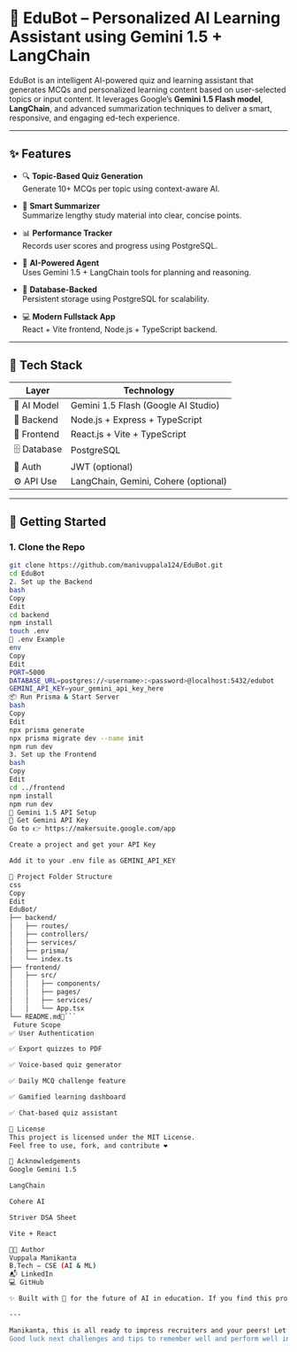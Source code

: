 # 🤖 EduBot – Personalized AI Learning Assistant using Gemini 1.5 + LangChain

EduBot is an intelligent AI-powered quiz and learning assistant that generates MCQs and personalized learning content based on user-selected topics or input content. It leverages Google’s **Gemini 1.5 Flash model**, **LangChain**, and advanced summarization techniques to deliver a smart, responsive, and engaging ed-tech experience.

---

## ✨ Features

- 🔍 **Topic-Based Quiz Generation**  
  Generate 10+ MCQs per topic using context-aware AI.

- 📄 **Smart Summarizer**  
  Summarize lengthy study material into clear, concise points.

- 📊 **Performance Tracker**  
  Records user scores and progress using PostgreSQL.

- 🧠 **AI-Powered Agent**  
  Uses Gemini 1.5 + LangChain tools for planning and reasoning.

- 💾 **Database-Backed**  
  Persistent storage using PostgreSQL for scalability.

- 💻 **Modern Fullstack App**  
  React + Vite frontend, Node.js + TypeScript backend.

---

## 🧰 Tech Stack

| Layer       | Technology                          |
|-------------|-------------------------------------|
| 🧠 AI Model | Gemini 1.5 Flash (Google AI Studio) |
| 🧩 Backend  | Node.js + Express + TypeScript      |
| 🎨 Frontend | React.js + Vite + TypeScript        |
| 🗄 Database | PostgreSQL                          |
| 🔐 Auth     | JWT (optional)                      |
| ⚙️ API Use  | LangChain, Gemini, Cohere (optional)|

---

## 🔑 Getting Started

### 1. Clone the Repo

```bash
git clone https://github.com/manivuppala124/EduBot.git
cd EduBot
2. Set up the Backend
bash
Copy
Edit
cd backend
npm install
touch .env
📄 .env Example
env
Copy
Edit
PORT=5000
DATABASE_URL=postgres://<username>:<password>@localhost:5432/edubot
GEMINI_API_KEY=your_gemini_api_key_here
📦 Run Prisma & Start Server
bash
Copy
Edit
npx prisma generate
npx prisma migrate dev --name init
npm run dev
3. Set up the Frontend
bash
Copy
Edit
cd ../frontend
npm install
npm run dev
🤖 Gemini 1.5 API Setup
🔗 Get Gemini API Key
Go to 👉 https://makersuite.google.com/app

Create a project and get your API Key

Add it to your .env file as GEMINI_API_KEY

📂 Project Folder Structure
css
Copy
Edit
EduBot/
├── backend/
│   ├── routes/
│   ├── controllers/
│   ├── services/
│   ├── prisma/
│   └── index.ts
├── frontend/
│   ├── src/
│   │   ├── components/
│   │   ├── pages/
│   │   ├── services/
│   │   └── App.tsx
└── README.md🔮```
 Future Scope
✅ User Authentication

✅ Export quizzes to PDF

✅ Voice-based quiz generator

✅ Daily MCQ challenge feature

✅ Gamified learning dashboard

✅ Chat-based quiz assistant

📜 License
This project is licensed under the MIT License.
Feel free to use, fork, and contribute ❤️

🙏 Acknowledgements
Google Gemini 1.5

LangChain

Cohere AI

Striver DSA Sheet

Vite + React

👨‍💻 Author
Vuppala Manikanta
B.Tech – CSE (AI & ML)
📬 LinkedIn
💻 GitHub

✨ Built with 💙 for the future of AI in education. If you find this project helpful, leave a ⭐️ and share!

---

Manikanta, this is all ready to impress recruiters and your peers! Let me know if you'd like help with a GitHub action for deployment or a `TaskAgent` README next!  
Good luck next challenges and tips to remember well and perform well in academics and your skills 🙏🏻🔥

